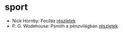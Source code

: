 # sport

- Nick Hornby: Fociláz [részletek](_details/%7Bopf.creator%7D.md#id_703)
- P. G. Wodehouse: Psmith a pénzvilágban [részletek](_details/%7Bopf.creator%7D.md#id_508)